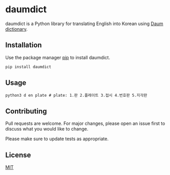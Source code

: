 # daumdict
daumdict is a Python library for translating English into Korean using [Daum dictionary](https://dic.daum.net/).

## Installation

Use the package manager [pip](https://pip.pypa.io/en/stable/) to install daumdict.

```bash
pip install daumdict
```

## Usage
```
python3 d en plate # plate: 1.판 2.플레이트 3.접시 4.번호판 5.지각판
```

## Contributing
Pull requests are welcome. For major changes, please open an issue first to discuss what you would like to change.

Please make sure to update tests as appropriate.

## License
[MIT](https://choosealicense.com/licenses/mit/)
